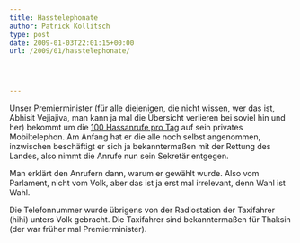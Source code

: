 ```yaml
---
title: Hasstelephonate
author: Patrick Kollitsch
type: post
date: 2009-01-03T22:01:15+00:00
url: /2009/01/hasstelephonate/




---
```

Unser Premierminister (f&uuml;r alle diejenigen, die nicht wissen, wer das ist, Abhisit Vejjajiva, man kann ja mal die &Uuml;bersicht verlieren bei soviel hin und her) bekommt um die [100 Hassanrufe pro Tag][1] auf sein privates Mobiltelephon. Am Anfang hat er die alle noch selbst angenommen, inzwischen besch&auml;ftigt er sich ja bekannterma&szlig;en mit der Rettung des Landes, also nimmt die Anrufe nun sein Sekret&auml;r entgegen.

Man erkl&auml;rt den Anrufern dann, warum er gew&auml;hlt wurde. Also vom Parlament, nicht vom Volk, aber das ist ja erst mal irrelevant, denn Wahl ist Wahl.

Die Telefonnummer wurde &uuml;brigens von der Radiostation der Taxifahrer (hihi) unters Volk gebracht. Die Taxifahrer sind bekannterma&szlig;en f&uuml;r Thaksin (der war fr&uuml;her mal Premierminister).

 [1]: http://www.nationmultimedia.com/breakingnews/30092384/PM-gets-over-100-hate-calls-everyday